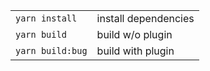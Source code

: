 |                  |                      |
|------------------|----------------------|
| `yarn install`   | install dependencies |
| `yarn build`     | build w/o plugin     |
| `yarn build:bug` | build with plugin    |
